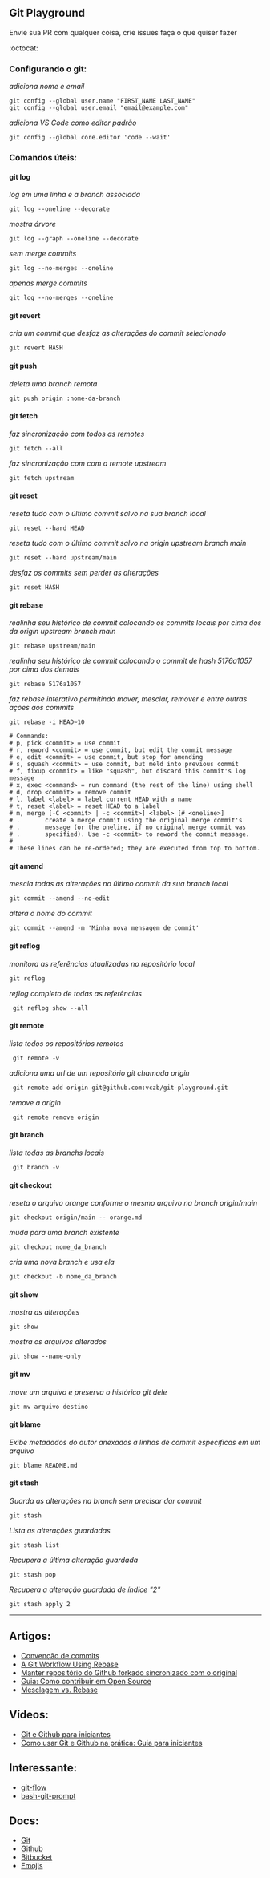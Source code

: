 ## Git Playground


Envie sua PR com qualquer coisa, crie issues faça o que quiser fazer

:octocat: 

### Configurando o git:

_adiciona nome e email_

```
git config --global user.name "FIRST_NAME LAST_NAME"
git config --global user.email "email@example.com"
```

_adiciona VS Code como editor padrão_

```
git config --global core.editor 'code --wait'
```

### Comandos úteis:


#### git log

_log em uma linha e a branch associada_

```
git log --oneline --decorate
```

_mostra árvore_

```
git log --graph --oneline --decorate
```

_sem merge commits_

```
git log --no-merges --oneline
```

_apenas merge commits_

```
git log --no-merges --oneline
```

#### git revert

_cria um commit que desfaz as alterações do commit selecionado_

```
git revert HASH
```

#### git push

_deleta uma branch remota_

```
git push origin :nome-da-branch
```

#### git fetch

_faz sincronização com todos as remotes_

```
git fetch --all
```

_faz sincronização com com a remote upstream_

```
git fetch upstream
```

#### git reset

_reseta tudo com o último commit salvo na sua branch local_

```
git reset --hard HEAD
```

_reseta tudo com o último commit salvo na origin upstream branch main_

```
git reset --hard upstream/main
```

_desfaz os commits sem perder as alterações_

```
git reset HASH
```

#### git rebase

_realinha seu histórico de commit colocando os commits locais por cima dos da origin upstream branch main_

```
git rebase upstream/main
```

_realinha seu histórico de commit colocando o commit de hash 5176a1057 por cima dos demais_

```
git rebase 5176a1057
```

_faz rebase interativo permitindo mover, mesclar, remover e entre outras ações aos commits_

```
git rebase -i HEAD~10
```

```
# Commands:
# p, pick <commit> = use commit
# r, reword <commit> = use commit, but edit the commit message
# e, edit <commit> = use commit, but stop for amending
# s, squash <commit> = use commit, but meld into previous commit
# f, fixup <commit> = like "squash", but discard this commit's log message
# x, exec <command> = run command (the rest of the line) using shell
# d, drop <commit> = remove commit
# l, label <label> = label current HEAD with a name
# t, reset <label> = reset HEAD to a label
# m, merge [-C <commit> | -c <commit>] <label> [# <oneline>]
# .       create a merge commit using the original merge commit's
# .       message (or the oneline, if no original merge commit was
# .       specified). Use -c <commit> to reword the commit message.
#
# These lines can be re-ordered; they are executed from top to bottom.
```


#### git amend

_mescla todas as alterações no último commit da sua branch local_

```
git commit --amend --no-edit
```

_altera o nome do commit_

```
git commit --amend -m 'Minha nova mensagem de commit'
```

#### git reflog

_monitora as referências atualizadas no repositório local_

```
git reflog
```

_reflog completo de todas as referências_

```
 git reflog show --all 
```

#### git remote

_lista todos os repositórios remotos_

```
 git remote -v
```

_adiciona uma url de um repositório git chamada origin_

```
 git remote add origin git@github.com:vczb/git-playground.git
```

_remove a origin_

```
 git remote remove origin
```

#### git branch

_lista todas as branchs locais_

```
 git branch -v
```

#### git checkout 

_reseta o arquivo orange conforme o mesmo arquivo na branch origin/main_

```
git checkout origin/main -- orange.md
```

_muda para uma branch existente_

```
git checkout nome_da_branch
```

_cria uma nova branch e usa ela_

```
git checkout -b nome_da_branch
```

#### git show

_mostra as alterações_

```
git show
```

_mostra os arquivos alterados_

```
git show --name-only
```

#### git mv

_move um arquivo e preserva o histórico git dele_

```
git mv arquivo destino
```

#### git blame

_Exibe metadados do autor anexados a linhas de commit específicas em um arquivo_

```
git blame README.md
```

#### git stash

_Guarda as alterações na branch sem precisar dar commit_

```
git stash
```

_Lista as alterações guardadas_

```
git stash list
```

_Recupera a última alteração guardada_

```
git stash pop
```

_Recupera a alteração guardada de índice "2"_

```
git stash apply 2
```

---
## Artigos:

- [Convenção de commits](https://www.conventionalcommits.org/pt-br/v1.0.0-beta.4/)
- [A Git Workflow Using Rebase](https://medium.com/singlestone/a-git-workflow-using-rebase-1b1210de83e5)
- [Manter repositório do Github forkado sincronizado com o original](https://blog.da2k.com.br/2014/01/19/manter-repositorio-github-forkado-sincronizado-com-o-original/)
- [Guia: Como contribuir em Open Source](https://willianjusten.com.br/guia-como-contribuir-em-open-source/)
- [Mesclagem vs. Rebase](https://www.atlassian.com/br/git/tutorials/merging-vs-rebasing)

## Vídeos:

- [Git e Github para iniciantes](https://www.youtube.com/playlist?list=PLlAbYrWSYTiPA2iEiQ2PF_A9j__C4hi0A)
- [Como usar Git e Github na prática: Guia para iniciantes](https://www.youtube.com/watch?v=2alg7MQ6_sI)

## Interessante:

- [git-flow](https://github.com/petervanderdoes/gitflow-avh)
- [bash-git-prompt](https://github.com/magicmonty/bash-git-prompt)

## Docs:

- [Git](https://git-scm.com/doc)
- [Github](https://docs.github.com/pt)
- [Bitbucket](https://www.atlassian.com/git/tutorials)
- [Emojis](https://gist.github.com/rxaviers/7360908)
